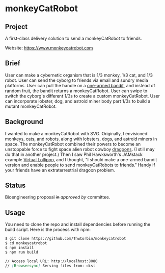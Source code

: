 # monkeyCatRobot

## Project

A first-class delivery solution to send a monkeyCatRobot to friends.

Website: https://www.monkeycatrobot.com

## Brief

User can make a cybernetic organism that is 1/3 monkey, 1/3 cat, and 1/3 robot. User can send the cyborg to friends via email and sundry media platforms. User can pull the handle on a [one-armed bandit](https://chambers.co.uk/search/?query=one-armed+bandit&title=21st "Definition of a one-armed bandit"), and instead of random fruit, the bandit returns a monkeyCatRobot. User can swipe to switch the cyborg's different 1/3s to create a custom monkeyCatRobot. User can incorporate lobster, dog, and astroid miner body part 1/3s to build a mutant monkeyCatRobot.

## Background

I wanted to make a monkeyCatRobot with SVG. Originally, I envisioned monkeys, cats, and robots, along with lobsters, dogs, and astroid miners in space. The monkeyCatRobot combined their powers to become an unstoppable force to fight space alien robot cowboy [dragoons](https://chambers.co.uk/search/?query=dragoon&title=21st "Definition of a dragoon"). (I still may do that in another project.) Then I saw Phil Hawksworth's JAMstack example [Virtual Lollipop](https://vlolly.net/ "Send a virtual lollipop to people"), and I thought, "I should make a one-armed bandit version and enable people to send monkeyCatRobots to friends." Handy if your friends have an extraterrestrial dragoon problem.

## Status

Bioengineering proposal ~~in~~ _approved by_ committee.

## Usage

You need to clone the repo and install dependencies before running the build script. Here is the process with npm:

```markdown
$ git clone https://github.com/ThwCorbin/monkeycatrobot
$ cd monkeycatrobot
$ npm install
$ npm run build

// Access local URL: http://localhost:8080
// [Browsersync] Serving files from: dist
```
